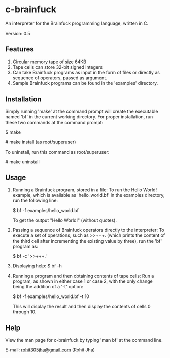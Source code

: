 c-brainfuck
===========

An interpreter for the Brainfuck programming language, written in C.


Version: 0.5


Features
--------
1. Circular memory tape of size 64KB
2. Tape cells can store 32-bit signed integers
3. Can take Brainfuck programs as input in the form of files or directly as sequence of operators, passed as argument.
4. Sample Brainfuck programs can be found in the 'examples' directory.


Installation
-----------
Simply running 'make' at the command prompt will create the executable named 'bf' in the current working directory.
For proper installation, run these two commands at the command prompt:

$ make

\# make install (as root/superuser)

To uninstall, run this command as root/superuser:

\# make uninstall


Usage
-----
1. Running a Brainfuck program, stored in a file:
	To run the Hello World! example, which is available as 'hello_world.bf' in the examples directory, run the following line:

	$ bf -f examples/hello_world.bf

	To get the output "Hello World!" (without quotes).

2. Passing a sequence of Brainfuck operators directly to the interpreter:
	To execute a set of operations, such as >>+++. (which prints the content of the third cell after incrementing the existing value by three), run the 'bf' program as:

	$ bf -c '>>+++.'

3. Displaying help:
	$ bf -h

4. Running a program and then obtaining contents of tape cells:
	Run a program, as shown in either case 1 or case 2, with the only change being the addition of a '-t' option:

	$ bf -f examples/hello_world.bf -t 10

	This will display the result and then display the contents of cells 0 through 10.


Help
----
View the man page for c-brainfuck by typing 'man bf' at the command line.

E-mail: rohit305jha@gmail.com (Rohit Jha)
